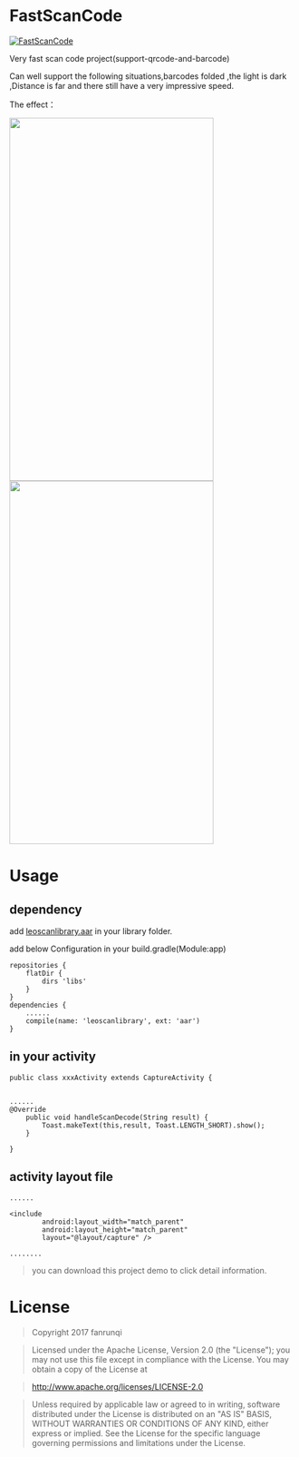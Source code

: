 
# FastScanCode

[![FastScanCode](https://badge.juejin.im/entry/5a02d36e51882560cb23e5f6/likes.svg?style=flat-square)](https://juejin.im/entry/5a02d36e51882560cb23e5f6/detail)

Very fast scan code project(support-qrcode-and-barcode)

Can well support the following situations,barcodes folded ,the light is dark ,Distance is far and there still have a very impressive speed.


The effect：

<img src="https://github.com/fanrunqi/FastScanCode/blob/master/Screenshot/Screenshot_20171108-165435.png" width = "360" height = "640"  />
<img src="https://github.com/fanrunqi/FastScanCode/blob/master/Screenshot/Screenshot_20171108-165526.png" width = "360" height = "640"  />

# Usage

## dependency

add [leoscanlibrary.aar](https://github.com/fanrunqi/FastScanCode/tree/master/app/libs) in your library folder.

add below Configuration in your build.gradle(Module:app)

```
repositories {
    flatDir {
        dirs 'libs'
    }
}
dependencies {
    ......
    compile(name: 'leoscanlibrary', ext: 'aar')
}
```
## in your activity 

```
public class xxxActivity extends CaptureActivity {


......
@Override
    public void handleScanDecode(String result) {
        Toast.makeText(this,result, Toast.LENGTH_SHORT).show();
    }

}
```

## activity layout file

```
......

<include
        android:layout_width="match_parent"
        android:layout_height="match_parent"
        layout="@layout/capture" />
        
........
```

> you can download this project demo to click detail information.


# License
> Copyright 2017 fanrunqi

> Licensed under the Apache License, Version 2.0 (the "License");
you may not use this file except in compliance with the License.
You may obtain a copy of the License at

  >  http://www.apache.org/licenses/LICENSE-2.0

> Unless required by applicable law or agreed to in writing, software
distributed under the License is distributed on an "AS IS" BASIS,
WITHOUT WARRANTIES OR CONDITIONS OF ANY KIND, either express or implied.
See the License for the specific language governing permissions and
limitations under the License.

